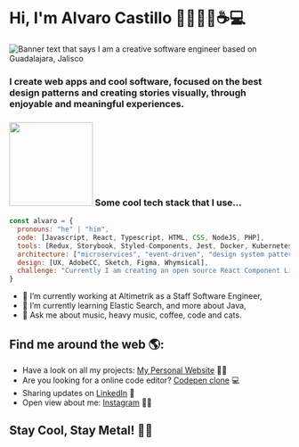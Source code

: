 # Hi, I'm Alvaro Castillo 👋🏻🧔🏻☕️💻

<img src="https://res.cloudinary.com/bluecatencode/image/upload/v1600835682/Screen_Shot_2020-09-22_at_23.32.28_qu61ev.png" alt="Banner text that says I am a creative software engineer based on Guadalajara, Jalisco">

### I create web apps and cool software, focused on the best design patterns and creating stories visually, through enjoyable and meaningful experiences.

### <img src="https://media.giphy.com/media/2SYc7mttUnWWaqvWz8/giphy.gif" width="150"> Some cool tech stack that I use...  

```javascript
const alvaro = {
  pronouns: "he" | "him",
  code: [Javascript, React, Typescript, HTML, CSS, NodeJS, PHP],
  tools: [Redux, Storybook, Styled-Components, Jest, Docker, Kubernetes, SQL, NOSQL],
  architecture: ["microservices", "event-driven", "design system pattern"],
  design: [UX, AdobeCC, Sketch, Figma, Whymsical],
  challenge: "Currently I am creating an open source React Component Library since January 2020"
}
```
- 🔭 I’m currently working at Altimetrik as a Staff Software Engineer,
- 🌱 I’m currently learning Elastic Search, and more about Java,
- 💬 Ask me about music, heavy music, coffee, code and cats.

## Find me around the web 🌎: 
- Have a look on all my projects: <a href="https://alvarocastle.com">My Personal Website</a> 🧔🏻
- Are you looking for a online code editor? <a href="https://avomakesart.github.io/code-playground/"> Codepen clone</a> 💻
- Sharing updates on <a href="ttps://www.linkedin.com/in/alvarocastle/">LinkedIn</a> 💼
- Open view about me: <a href="https://www.instagram.com/_alvarocastle">Instagram</a> 🧔🏻

## Stay Cool, Stay Metal! 🤘🏻
